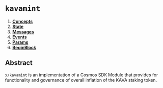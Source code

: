 <!--
order: 0
title: "Kavamint Overview"
parent:
  title: "kavamint"
-->

# `kavamint`

<!-- TOC -->

1. **[Concepts](01_concepts.md)**
2. **[State](02_state.md)**
3. **[Messages](03_messages.md)**
4. **[Events](04_events.md)**
5. **[Params](05_params.md)**
6. **[BeginBlock](06_begin_block.md)**

## Abstract

`x/kavamint` is an implementation of a Cosmos SDK Module that provides for functionality and governance of overall inflation of the KAVA staking token.
